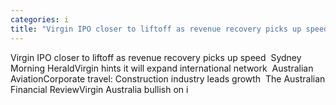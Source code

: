 ```yaml
---
categories: i
title: "Virgin IPO closer to liftoff as revenue recovery picks up speed  Sydney Morning Herald"
---
```

Virgin IPO closer to liftoff as revenue recovery picks up speed&nbsp;&nbsp;Sydney Morning HeraldVirgin hints it will expand international network&nbsp;&nbsp;Australian AviationCorporate travel: Construction industry leads growth&nbsp;&nbsp;The Australian Financial ReviewVirgin Australia bullish on i